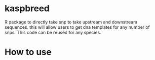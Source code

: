 # kaspbreed
R package to directly take snp to take upstream and downstream sequences. this will allow users to get dna templates for any number of snps. This code can be reused for any species. 


# How to use



